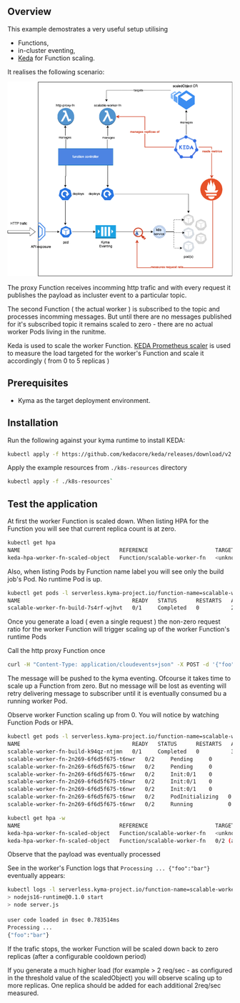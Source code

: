 ## Overview
This example demostrates a very useful setup utilising 
 - Functions,
 - in-cluster eventing,
 - [Keda](https://keda.sh/) for Function scaling.

It realises the following scenario:

![scenario](./assets/scaling-scenario.png "Scenario")

The proxy Function receives incomming http trafic and with every request it publishes the payload as incluster event to a particular topic.

The second Function ( the actual worker ) is subscribed to the topic and processes incomming  messages. But until there are no messages published for it's subscribed topic it remains scaled to zero - there are no actual worker Pods living in the runitme.

Keda is used to scale the worker Function. [KEDA Prometheus scaler](https://keda.sh/docs/2.8/scalers/prometheus/) is used to measure the load targeted for the worker's Function and scale it accordingly ( from 0 to 5 replicas )


## Prerequisites

- Kyma as the target deployment environment.

## Installation

Run the following against your kyma runtime to install KEDA:

```bash
kubectl apply -f https://github.com/kedacore/keda/releases/download/v2.8.0/keda-2.8.0.yaml
```

Apply the example resources from `./k8s-resources` directory
```bash
kubectl apply -f ./k8s-resources`
```

## Test the application

At first the worker Function is scaled down.
When listing HPA for the Function you will see that current replica count is at zero.
 ```bash
kubectl get hpa
NAME                               REFERENCE                     TARGETS             MINPODS   MAXPODS   REPLICAS   AGE
keda-hpa-worker-fn-scaled-object   Function/scalable-worker-fn   <unknown>/2 (avg)   1         5         0          27h

 ```
 Also, when listing Pods by Function name label you will see only the build job's Pod. No runtime Pod is up.
 ```bash
kubectl get pods -l serverless.kyma-project.io/function-name=scalable-worker-fn -w
NAME                                   READY   STATUS      RESTARTS   AGE
scalable-worker-fn-build-7s4rf-wjhvt   0/1     Completed   0          2m16s
 ```

Once you generate a load ( even a single request ) the non-zero request ratio for the worker Function will trigger scaling up of the worker Function's runtime Pods

 Call the http proxy Function once 

 ```bash
 curl -H "Content-Type: application/cloudevents+json" -X POST -d '{"foo":"bar"}' https://incoming.{your_cluster_domain}
 ```

The message will be pushed to the kyma eventing.
Ofcourse it takes time to scale up a Function from zero. But no message will be lost as eventing will retry delivering message to subscriber until it is eventually consumed bu a running worker Pod.

Observe worker Function scaling up from 0. You will notice by watching Function Pods or HPA.
```bash
kubectl get pods -l serverless.kyma-project.io/function-name=scalable-worker-fn -w 
NAME                                   READY   STATUS      RESTARTS   AGE
scalable-worker-fn-build-k94qz-ntjmn   0/1     Completed   0          32s
scalable-worker-fn-2n269-6f6d5f675-t6nwr   0/2     Pending     0          0s
scalable-worker-fn-2n269-6f6d5f675-t6nwr   0/2     Pending     0          0s
scalable-worker-fn-2n269-6f6d5f675-t6nwr   0/2     Init:0/1    0          0s
scalable-worker-fn-2n269-6f6d5f675-t6nwr   0/2     Init:0/1    0          0s
scalable-worker-fn-2n269-6f6d5f675-t6nwr   0/2     Init:0/1    0          1s
scalable-worker-fn-2n269-6f6d5f675-t6nwr   0/2     PodInitializing   0          2s
scalable-worker-fn-2n269-6f6d5f675-t6nwr   0/2     Running           0          7s
```
```bash
kubectl get hpa -w                                                        
NAME                               REFERENCE                     TARGETS             MINPODS   MAXPODS   REPLICAS   AGE
keda-hpa-worker-fn-scaled-object   Function/scalable-worker-fn   <unknown>/2 (avg)   1         5         0          27h
keda-hpa-worker-fn-scaled-object   Function/scalable-worker-fn   0/2 (avg)           1         5         1          27h
```

Observe that the payload was eventually processed

See in the worker's Function logs that `Processing ... {"foo":"bar"}` eventually appears:

 ```bash
kubectl logs -l serverless.kyma-project.io/function-name=scalable-worker-fn -f
> nodejs16-runtime@0.1.0 start
> node server.js

user code loaded in 0sec 0.783514ms
Processing ...
{"foo":"bar"}

 ```
 
 If the trafic stops, the worker Function will be scaled down back to zero replicas (after a configurable cooldown period)
 
 If you generate a much higher load (for example > 2 req/sec - as configured in the threshold value of the scaledObject) you will observe scaling up to more replicas. One replica should be added for each additional 2req/sec measured. 